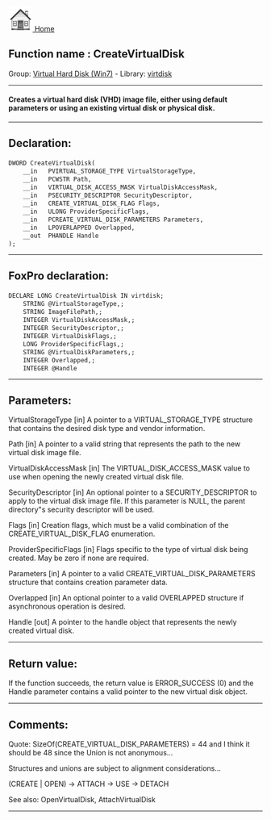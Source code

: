 [<img src="../../images/home.png"> Home ](https://github.com/VFPX/Win32API)  

## Function name : CreateVirtualDisk
Group: [Virtual Hard Disk (Win7)](../../functions_group.md#Virtual_Hard_Disk_(Win7))  -  Library: [virtdisk](../../libraries.md#virtdisk)  
***  


#### Creates a virtual hard disk (VHD) image file, either using default parameters or using an existing virtual disk or physical disk.
***  


## Declaration:
```foxpro  
DWORD CreateVirtualDisk(
	__in   PVIRTUAL_STORAGE_TYPE VirtualStorageType,
	__in   PCWSTR Path,
	__in   VIRTUAL_DISK_ACCESS_MASK VirtualDiskAccessMask,
	__in   PSECURITY_DESCRIPTOR SecurityDescriptor,
	__in   CREATE_VIRTUAL_DISK_FLAG Flags,
	__in   ULONG ProviderSpecificFlags,
	__in   PCREATE_VIRTUAL_DISK_PARAMETERS Parameters,
	__in   LPOVERLAPPED Overlapped,
	__out  PHANDLE Handle
);  
```  
***  


## FoxPro declaration:
```foxpro  
DECLARE LONG CreateVirtualDisk IN virtdisk;
	STRING @VirtualStorageType,;
	STRING ImageFilePath,;
	INTEGER VirtualDiskAccessMask,;
	INTEGER SecurityDescriptor,;
	INTEGER VirtualDiskFlags,;
	LONG ProviderSpecificFlags,;
	STRING @VirtualDiskParameters,;
	INTEGER Overlapped,;
	INTEGER @Handle  
```  
***  


## Parameters:
VirtualStorageType [in]
A pointer to a VIRTUAL_STORAGE_TYPE structure that contains the desired disk type and vendor information.

Path [in]
A pointer to a valid string that represents the path to the new virtual disk image file.

VirtualDiskAccessMask [in]
The VIRTUAL_DISK_ACCESS_MASK value to use when opening the newly created virtual disk file.

SecurityDescriptor [in]
An optional pointer to a SECURITY_DESCRIPTOR to apply to the virtual disk image file. If this parameter is NULL, the parent directory"s security descriptor will be used.

Flags [in]
Creation flags, which must be a valid combination of the CREATE_VIRTUAL_DISK_FLAG enumeration.

ProviderSpecificFlags [in]
Flags specific to the type of virtual disk being created. May be zero if none are required.

Parameters [in]
A pointer to a valid CREATE_VIRTUAL_DISK_PARAMETERS structure that contains creation parameter data.

Overlapped [in]
An optional pointer to a valid OVERLAPPED structure if asynchronous operation is desired.

Handle [out]
A pointer to the handle object that represents the newly created virtual disk.  
***  


## Return value:
If the function succeeds, the return value is ERROR_SUCCESS (0) and the Handle parameter contains a valid pointer to the new virtual disk object.  
***  


## Comments:
Quote: SizeOf(CREATE_VIRTUAL_DISK_PARAMETERS) = 44 and I think it should be 48 since the Union is not anonymous...  
  
Structures and unions are subject to alignment considerations...  
  
(CREATE | OPEN) -> ATTACH -> USE -> DETACH  
  
See also: OpenVirtualDisk, AttachVirtualDisk   
  
***  

